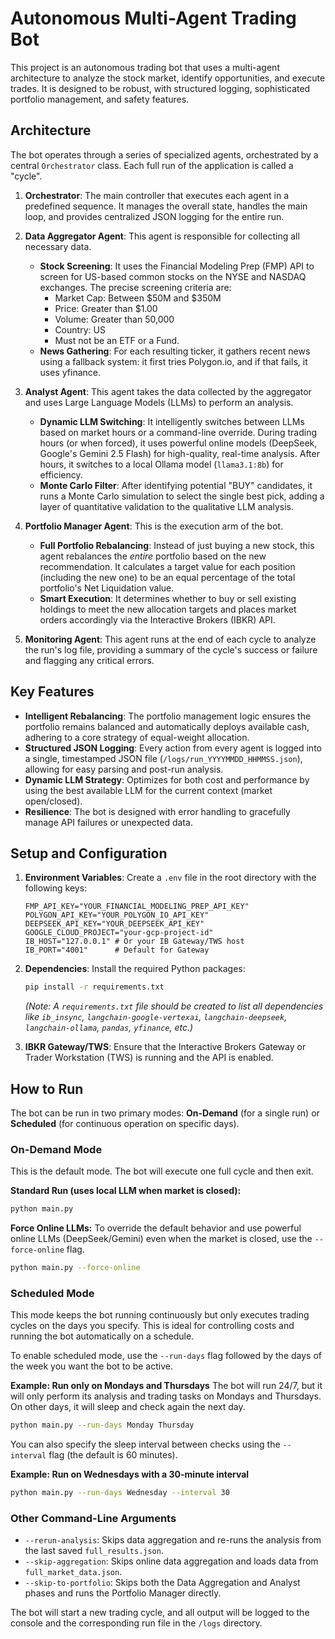# Autonomous Multi-Agent Trading Bot

This project is an autonomous trading bot that uses a multi-agent architecture to analyze the stock market, identify opportunities, and execute trades. It is designed to be robust, with structured logging, sophisticated portfolio management, and safety features.

## Architecture

The bot operates through a series of specialized agents, orchestrated by a central `Orchestrator` class. Each full run of the application is called a "cycle".

1.  **Orchestrator**: The main controller that executes each agent in a predefined sequence. It manages the overall state, handles the main loop, and provides centralized JSON logging for the entire run.

2.  **Data Aggregator Agent**: This agent is responsible for collecting all necessary data.
    *   **Stock Screening**: It uses the Financial Modeling Prep (FMP) API to screen for US-based common stocks on the NYSE and NASDAQ exchanges. The precise screening criteria are:
        *   Market Cap: Between $50M and $350M
        *   Price: Greater than $1.00
        *   Volume: Greater than 50,000
        *   Country: US
        *   Must not be an ETF or a Fund.
    *   **News Gathering**: For each resulting ticker, it gathers recent news using a fallback system: it first tries Polygon.io, and if that fails, it uses yfinance.

3.  **Analyst Agent**: This agent takes the data collected by the aggregator and uses Large Language Models (LLMs) to perform an analysis.
    *   **Dynamic LLM Switching**: It intelligently switches between LLMs based on market hours or a command-line override. During trading hours (or when forced), it uses powerful online models (DeepSeek, Google's Gemini 2.5 Flash) for high-quality, real-time analysis. After hours, it switches to a local Ollama model (`llama3.1:8b`) for efficiency.
    *   **Monte Carlo Filter**: After identifying potential "BUY" candidates, it runs a Monte Carlo simulation to select the single best pick, adding a layer of quantitative validation to the qualitative LLM analysis.

4.  **Portfolio Manager Agent**: This is the execution arm of the bot.
    *   **Full Portfolio Rebalancing**: Instead of just buying a new stock, this agent rebalances the *entire* portfolio based on the new recommendation. It calculates a target value for each position (including the new one) to be an equal percentage of the total portfolio's Net Liquidation value.
    *   **Smart Execution**: It determines whether to buy or sell existing holdings to meet the new allocation targets and places market orders accordingly via the Interactive Brokers (IBKR) API.

5.  **Monitoring Agent**: This agent runs at the end of each cycle to analyze the run's log file, providing a summary of the cycle's success or failure and flagging any critical errors.

## Key Features

-   **Intelligent Rebalancing**: The portfolio management logic ensures the portfolio remains balanced and automatically deploys available cash, adhering to a core strategy of equal-weight allocation.
-   **Structured JSON Logging**: Every action from every agent is logged into a single, timestamped JSON file (`/logs/run_YYYYMMDD_HHMMSS.json`), allowing for easy parsing and post-run analysis.
-   **Dynamic LLM Strategy**: Optimizes for both cost and performance by using the best available LLM for the current context (market open/closed).
-   **Resilience**: The bot is designed with error handling to gracefully manage API failures or unexpected data.

## Setup and Configuration

1.  **Environment Variables**: Create a `.env` file in the root directory with the following keys:
    ```
    FMP_API_KEY="YOUR_FINANCIAL_MODELING_PREP_API_KEY"
    POLYGON_API_KEY="YOUR_POLYGON_IO_API_KEY"
    DEEPSEEK_API_KEY="YOUR_DEEPSEEK_API_KEY"
    GOOGLE_CLOUD_PROJECT="your-gcp-project-id"
    IB_HOST="127.0.0.1" # Or your IB Gateway/TWS host
    IB_PORT="4001"      # Default for Gateway
    ```

2.  **Dependencies**: Install the required Python packages:
    ```bash
    pip install -r requirements.txt
    ```
    *(Note: A `requirements.txt` file should be created to list all dependencies like `ib_insync`, `langchain-google-vertexai`, `langchain-deepseek`, `langchain-ollama`, `pandas`, `yfinance`, etc.)*

3.  **IBKR Gateway/TWS**: Ensure that the Interactive Brokers Gateway or Trader Workstation (TWS) is running and the API is enabled.

## How to Run

The bot can be run in two primary modes: **On-Demand** (for a single run) or **Scheduled** (for continuous operation on specific days).

### On-Demand Mode

This is the default mode. The bot will execute one full cycle and then exit.

**Standard Run (uses local LLM when market is closed):**
```bash
python main.py
```

**Force Online LLMs:**
To override the default behavior and use powerful online LLMs (DeepSeek/Gemini) even when the market is closed, use the `--force-online` flag.
```bash
python main.py --force-online
```

### Scheduled Mode

This mode keeps the bot running continuously but only executes trading cycles on the days you specify. This is ideal for controlling costs and running the bot automatically on a schedule.

To enable scheduled mode, use the `--run-days` flag followed by the days of the week you want the bot to be active.

**Example: Run only on Mondays and Thursdays**
The bot will run 24/7, but it will only perform its analysis and trading tasks on Mondays and Thursdays. On other days, it will sleep and check again the next day.
```bash
python main.py --run-days Monday Thursday
```

You can also specify the sleep interval between checks using the `--interval` flag (the default is 60 minutes).

**Example: Run on Wednesdays with a 30-minute interval**
```bash
python main.py --run-days Wednesday --interval 30
```

### Other Command-Line Arguments

-   `--rerun-analysis`: Skips data aggregation and re-runs the analysis from the last saved `full_results.json`.
-   `--skip-aggregation`: Skips online data aggregation and loads data from `full_market_data.json`.
-   `--skip-to-portfolio`: Skips both the Data Aggregation and Analyst phases and runs the Portfolio Manager directly.

The bot will start a new trading cycle, and all output will be logged to the console and the corresponding run file in the `/logs` directory.
